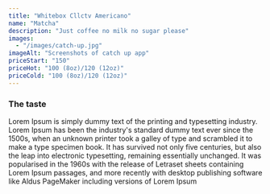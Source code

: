 ```yaml
---
title: "Whitebox Cllctv Americano"
name: "Matcha"
description: "Just coffee no milk no sugar please"
images: 
  - "/images/catch-up.jpg"
imageAlt: "Screenshots of catch up app"
priceStart: "150"
priceHot: "100 (8oz)/120 (12oz)"
priceCold: "100 (8oz)/120 (12oz)"
---
```


### The taste

Lorem Ipsum is simply dummy text of the printing and typesetting industry. Lorem Ipsum has been the industry's standard dummy text ever since the 1500s, when an unknown printer took a galley of type and scrambled it to make a type specimen book. It has survived not only five centuries, but also the leap into electronic typesetting, remaining essentially unchanged. It was popularised in the 1960s with the release of Letraset sheets containing Lorem Ipsum passages, and more recently with desktop publishing software like Aldus PageMaker including versions of Lorem Ipsum